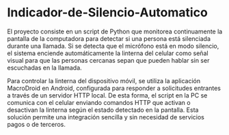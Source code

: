 # Indicador-de-Silencio-Automatico
El proyecto consiste en un script de Python que monitorea continuamente la pantalla de la computadora para detectar si una persona está silenciada durante una llamada. Si se detecta que el micrófono está en modo silencio, el sistema enciende automáticamente la linterna del celular como señal visual para que las personas cercanas sepan que pueden hablar sin ser escuchadas en la llamada.

Para controlar la linterna del dispositivo móvil, se utiliza la aplicación MacroDroid en Android, configurada para responder a solicitudes entrantes a través de un servidor HTTP local. De esta forma, el script en la PC se comunica con el celular enviando comandos HTTP que activan o desactivan la linterna según el estado detectado en la pantalla. Esta solución permite una integración sencilla y sin necesidad de servicios pagos o de terceros.
